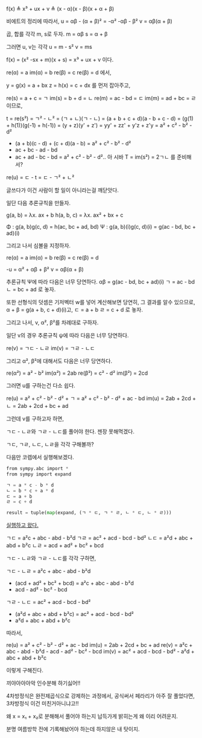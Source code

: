 f(x) ≜ x³ + ux + v ≜ (x - α)(x - β)(x + α + β)

비에트의 정리에 따라서,
u = αβ - (α + β)² = -α² -αβ - β²
v = αβ(α + β)

곱, 합를 각각 m, s로 두자.
m = αβ
s = α + β

그러면 u, v는 각각
u = m - s²
v = ms

f(x) = (x² -sx + m)(x + s) = x³ + ux + v
이다.

re(α) = a
im(α) = b
re(β) = c
re(β) = d
에서,

y = g(x) = a + bx
z = h(x) = c + dx
를 먼저 잡아주고,

re(s) = a + c = ㄱ
im(s) = b + d = ㄴ
re(m) = ac - bd = ㄷ
im(m) = ad + bc = ㄹ
이므로,

t = re(s²) = ㄱ² - ㄴ² = (ㄱ + ㄴ)(ㄱ - ㄴ)
 = (a + b + c + d)(a - b + c - d)
 = (g(1) + h(1))(g(-1) + h(-1))
 = (y + z)(y' + z')
 = yy' + zz' + y'z + z'y
 = a² + c² - b² - d²
 + (a + b)(c - d) + (c + d)(a - b)
 = a² + c² - b² - d²
 + ac + bc - ad - bd
 + ac + ad - bc - bd
 = a² + c² - b² - d².. 아 시바
T = im(s²) = 2ㄱㄴ
를 준비해서?

re(u) = ㄷ - t = ㄷ - ㄱ² + ㄴ²

글쓰다가 이건 사람이 할 일이 아니라는걸 깨닫앗다.

일단 다음 추론규칙을 만들자.

g(a, b) = λx. ax + b
h(a, b, c) = λx. ax² + bx + c

Φ : g(a, b)g(c, d) = h(ac, bc + ad, bd)
Ψ : g(a, b)(i)g(c, d)(i) = g(ac - bd, bc + ad)(i)

그리고 나서 심볼을 지정하자.

re(α) = a
im(α) = b
re(β) = c
re(β) = d

-u = α² + αβ + β²
v = αβ(α + β)

추론규칙 Ψ에 따라 다음은 너무 당연하다.
αβ = g(ac - bd, bc + ad)(i)
ㄱ = ac - bd
ㄴ = bc + ad
로 놓자.

또한 선형식의 덧셈은 기저벡터 w를 넣어 계산해보면 당연히, 그 결과를 알수 있으므로,
α + β = g(a + b, c + d)(i)고,
ㄷ = a + b
ㄹ = c + d
로 놓자.

그리고 나서, v, α², β²를 차례대로 구하자.

일단 v의 경우 추론규칙 ψ에 따라 다음은 너무 당연하다.

re(v) = ㄱㄷ - ㄴㄹ
im(v) = ㄱㄹ - ㄴㄷ

그리고 α², β²에 대해서도 다음은 너무 당연하다.

re(α²) = a² - b²
im(α²) = 2ab
re(β²) = c² - d²
im(β²) = 2cd

그러면 u를 구하는건 다소 쉽다.

re(u) = a² + c² - b² - d² + ㄱ
 = a² + c² - b² - d² + ac - bd
im(u) = 2ab + 2cd + ㄴ
 = 2ab + 2cd + bc + ad

그런데 v를 구하고자 하면,

ㄱㄷ - ㄴㄹ와 ㄱㄹ - ㄴㄷ를 풀어야 한다.
젠장 못해먹겠다.

ㄱㄷ, ㄱㄹ, ㄴㄷ, ㄴㄹ을 각각 구해볼까?

다음만 코렙에서 실행해보겠다.
```python
from sympy.abc import *
from sympy import expand

ㄱ = a * c - b * d
ㄴ = b * c + a * d
ㄷ = a + b
ㄹ = c + d

result = tuple(map(expand, (ㄱ * ㄷ, ㄱ * ㄹ, ㄴ * ㄷ, ㄴ * ㄹ)))
```

[실행하고 왔다.](https://github.com/FarAway6834/unbeauty/blob/main/privateNote%2FAlkali%2FForbidden%2FPersonal%2Fjangyou.ipynb)

ㄱㄷ = a²c  + abc - abd - b²d
ㄱㄹ = ac² + acd - bcd - bd²
ㄴㄷ = a²d + abc + abd + b²c
ㄴㄹ = acd + ad² + bc² + bcd

ㄱㄷ - ㄴㄹ와 ㄱㄹ - ㄴㄷ를 각각 구하면,

ㄱㄷ - ㄴㄹ
 = a²c  + abc - abd - b²d
 - (acd + ad² + bc² + bcd)
 = a²c  + abc - abd - b²d
  - acd - ad² - bc² - bcd

ㄱㄹ - ㄴㄷ
 = ac² + acd - bcd - bd²
 - (a²d + abc + abd + b²c)
 = ac² + acd - bcd - bd²
 - a²d + abc + abd + b²c

따라서,

re(u) = a² + c² - b² - d² + ac - bd
im(u) = 2ab + 2cd + bc + ad
re(v) = a²c  + abc - abd - b²d - acd - ad² - bc² - bcd
im(v) = ac² + acd - bcd - bd² - a²d + abc + abd + b²c

이렇게 구해진다.

끼야아아아악 인수분해 하기싫어!!

4차방정식은 완전제곱식으로 강제하는 과정에서,
공식써서 페라리가 아주 잘 풀었다면,
3차방정식 이건 미친거아니냐고!!

왜 x = x₁ + x₂로 분해해서 풀어야 하는지 납득가게 밝히는게 왜 이리 어려운지.

분명 여름방학 전에 기록해놨어야 하는데 하지않은 내 탓이지.